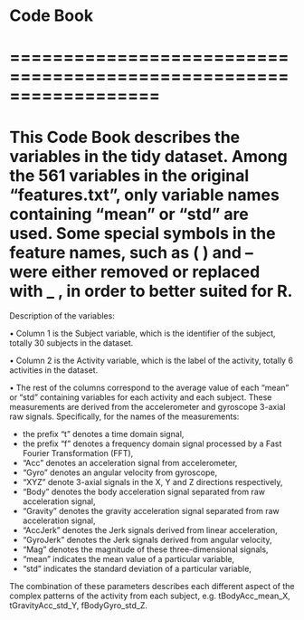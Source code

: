 #
# Code Book
==================================================================
==================================================================
This Code Book describes the variables in the tidy dataset. Among the 561 variables in the original “features.txt”, 
only variable names containing “mean” or “std” are used. Some special symbols in the feature names, such as ( ) and – 
were either removed or replaced with _ , in order to better suited for R.
==================================================================

Description of the variables:

• Column 1 is the Subject variable, which is the identifier of the subject, totally 30 subjects in the dataset.

• Column 2 is the Activity variable, which is the label of the activity, totally 6 activities in the dataset.

• The rest of the columns correspond to the average value of  each “mean” or “std” containing 
  variables for each activity and each subject. These measurements are derived from the 
  accelerometer and gyroscope 3-axial raw signals. Specifically, for the names of the measurements:
  
  - the prefix “t” denotes a time domain signal,
  - the prefix “f” denotes a frequency domain signal processed by a Fast Fourier Transformation (FFT),
  - “Acc” denotes an acceleration signal from accelerometer,
  - “Gyro” denotes an angular velocity from gyroscope,
  - “XYZ” denote 3-axial signals in the X, Y and Z directions respectively,
  - “Body” denotes the body acceleration signal separated from raw acceleration signal,
  - “Gravity” denotes the gravity acceleration signal separated from raw acceleration signal,
  - “AccJerk” denotes the Jerk signals derived from linear acceleration,
  - “GyroJerk” denotes the Jerk signals derived from angular velocity,
  - “Mag” denotes the magnitude of these three-dimensional signals,
  - “mean” indicates the mean value of a particular variable,
  - “std” indicates the standard deviation of a particular variable, 

The combination of these parameters describes each different aspect of the complex patterns 
of the activity from each subject, e.g. tBodyAcc_mean_X, tGravityAcc_std_Y, fBodyGyro_std_Z.

